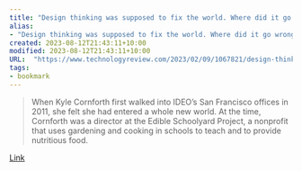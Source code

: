 ```yaml
---
title: "Design thinking was supposed to fix the world. Where did it go wrong?"
alias:
- "Design thinking was supposed to fix the world. Where did it go wrong?"
created: 2023-08-12T21:43:11+10:00
modified: 2023-08-12T21:43:11+10:00
URL:  "https://www.technologyreview.com/2023/02/09/1067821/design-thinking-retrospective-what-went-wrong/"
tags:
- bookmark
---
```


> When Kyle Cornforth first walked into IDEO’s San Francisco offices in 2011, she felt she had entered a whole new world. At the time, Cornforth was a director at the Edible Schoolyard Project, a nonprofit that uses gardening and cooking in schools to teach and to provide nutritious food.

[Link](https://www.technologyreview.com/2023/02/09/1067821/design-thinking-retrospective-what-went-wrong/)